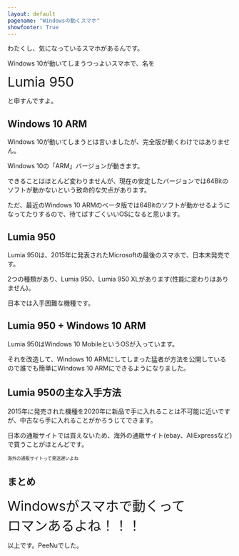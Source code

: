 ```yaml
---
layout: default
pagename: "Windowsの動くスマホ"
showfooter: True
---
```






わたくし、気になっているスマホがあるんです。

Windows 10が動いてしまうつっよいスマホで、名を

<div style="font-size:30px;">Lumia 950</div>

と申すんですよ。

## Windows 10 ARM

Windows 10が動いてしまうとは言いましたが、完全版が動くわけではありません。

Windows 10の「ARM」バージョンが動きます。

できることはほとんど変わりませんが、現在の安定したバージョンでは64Bitのソフトが動かないという致命的な欠点があります。

ただ、最近のWindows 10 ARMのベータ版では64Bitのソフトが動かせるようになってたりするので、待てばすごくいいOSになると思います。

## Lumia 950

Lumia 950は、2015年に発表されたMicrosoftの最後のスマホで、日本未発売です。

2つの種類があり、Lumia 950、Lumia 950 XLがあります(性能に変わりはありません)。

日本では入手困難な機種です。

## Lumia 950 + Windows 10 ARM

Lumia 950はWindows 10 MobileというOSが入っています。

それを改造して、Windows 10 ARMにしてしまった猛者が方法を公開しているので誰でも簡単にWindows 10 ARMにできるようになりました。

## Lumia 950の主な入手方法

2015年に発売された機種を2020年に新品で手に入れることは不可能に近いですが、中古なら手に入れることがかろうじてできます。

日本の通販サイトでは買えないため、海外の通販サイト(ebay、AliExpressなど)で買うことがほとんどです。

<div style="font-size:10px;">海外の通販サイトって発送遅いよね</div>

## まとめ

<div style="font-size:30px;">Windowsがスマホで動くって<br>ロマンあるよね！！！</div>

以上です。PeeNuでした。


